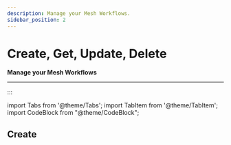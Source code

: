 ```yaml
---
description: Manage your Mesh Workflows.
sidebar_position: 2
---
```


# Create, Get, Update, Delete

**Manage your Mesh Workflows**
<hr />


:::

import Tabs from '@theme/Tabs';
import TabItem from '@theme/TabItem';
import CodeBlock from "@theme/CodeBlock";







## Create

